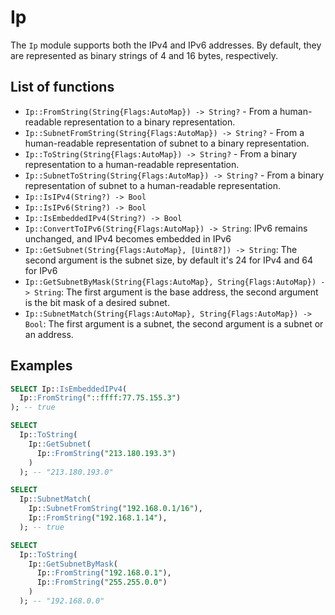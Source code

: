 # Ip

The `Ip`  module supports both the IPv4 and IPv6 addresses. By default, they are represented as binary strings of 4 and 16 bytes, respectively.

## List of functions

* ```Ip::FromString(String{Flags:AutoMap}) -> String?``` - From a human-readable representation to a binary representation.
* ```Ip::SubnetFromString(String{Flags:AutoMap}) -> String?``` - From a human-readable representation of subnet to a binary representation.
* ```Ip::ToString(String{Flags:AutoMap}) -> String?``` - From a binary representation to a human-readable representation.
* ```Ip::SubnetToString(String{Flags:AutoMap}) -> String?``` - From a binary representation of subnet to a human-readable representation.
* ```Ip::IsIPv4(String?) -> Bool```
* ```Ip::IsIPv6(String?) -> Bool```
* ```Ip::IsEmbeddedIPv4(String?) -> Bool```
* ```Ip::ConvertToIPv6(String{Flags:AutoMap}) -> String```: IPv6 remains unchanged, and IPv4 becomes embedded in IPv6
* ```Ip::GetSubnet(String{Flags:AutoMap}, [Uint8?]) -> String```: The second argument is the subnet size, by default it's 24 for IPv4 and 64 for IPv6
* ```Ip::GetSubnetByMask(String{Flags:AutoMap}, String{Flags:AutoMap}) -> String```: The first argument is the base address, the second argument is the bit mask of a desired subnet.
* ```Ip::SubnetMatch(String{Flags:AutoMap}, String{Flags:AutoMap}) -> Bool```: The first argument is a subnet, the second argument is a subnet or an address.


## Examples

```sql
SELECT Ip::IsEmbeddedIPv4(
  Ip::FromString("::ffff:77.75.155.3")
); -- true

SELECT
  Ip::ToString(
    Ip::GetSubnet(
      Ip::FromString("213.180.193.3")
    )
  ); -- "213.180.193.0"

SELECT
  Ip::SubnetMatch(
    Ip::SubnetFromString("192.168.0.1/16"),
    Ip::FromString("192.168.1.14"),
  ); -- true

SELECT
  Ip::ToString(
    Ip::GetSubnetByMask(
      Ip::FromString("192.168.0.1"),
      Ip::FromString("255.255.0.0")
    )
  ); -- "192.168.0.0"
```

